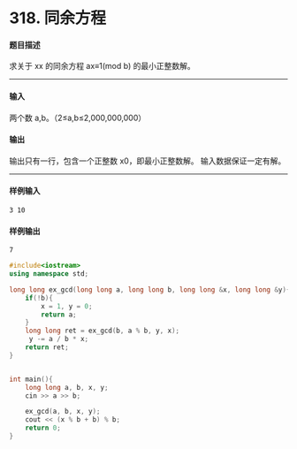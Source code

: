# 318. 同余方程

#### 题目描述

 求关于 xx 的同余方程 ax≡1(mod b) 的最小正整数解。

------

#### 输入

 两个数 a,b。（2≤a,b≤2,000,000,000）

#### 输出

 输出只有一行，包含一个正整数 x0，即最小正整数解。 输入数据保证一定有解。

------

#### 样例输入

```
3 10
```

#### 样例输出

```
7
```

```c++
#include<iostream>
using namespace std;

long long ex_gcd(long long a, long long b, long long &x, long long &y){
    if(!b){
        x = 1, y = 0;
        return a;
    }
    long long ret = ex_gcd(b, a % b, y, x);
     y -= a / b * x;
    return ret;
}


int main(){
    long long a, b, x, y;
    cin >> a >> b;

    ex_gcd(a, b, x, y);
    cout << (x % b + b) % b;
    return 0;
}
```


